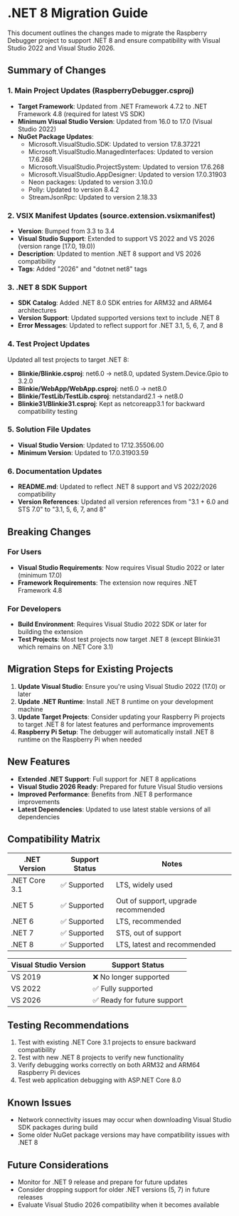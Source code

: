 # .NET 8 Migration Guide

This document outlines the changes made to migrate the Raspberry Debugger project to support .NET 8 and ensure compatibility with Visual Studio 2022 and Visual Studio 2026.

## Summary of Changes

### 1. Main Project Updates (RaspberryDebugger.csproj)

- **Target Framework**: Updated from .NET Framework 4.7.2 to .NET Framework 4.8 (required for latest VS SDK)
- **Minimum Visual Studio Version**: Updated from 16.0 to 17.0 (Visual Studio 2022)
- **NuGet Package Updates**:
  - Microsoft.VisualStudio.SDK: Updated to version 17.8.37221
  - Microsoft.VisualStudio.ManagedInterfaces: Updated to version 17.6.268
  - Microsoft.VisualStudio.ProjectSystem: Updated to version 17.6.268
  - Microsoft.VisualStudio.AppDesigner: Updated to version 17.0.31903
  - Neon packages: Updated to version 3.10.0
  - Polly: Updated to version 8.4.2
  - StreamJsonRpc: Updated to version 2.18.33

### 2. VSIX Manifest Updates (source.extension.vsixmanifest)

- **Version**: Bumped from 3.3 to 3.4
- **Visual Studio Support**: Extended to support VS 2022 and VS 2026 (version range [17.0, 19.0))
- **Description**: Updated to mention .NET 8 support and VS 2026 compatibility
- **Tags**: Added "2026" and "dotnet net8" tags

### 3. .NET 8 SDK Support

- **SDK Catalog**: Added .NET 8.0 SDK entries for ARM32 and ARM64 architectures
- **Version Support**: Updated supported versions text to include .NET 8
- **Error Messages**: Updated to reflect support for .NET 3.1, 5, 6, 7, and 8

### 4. Test Project Updates

Updated all test projects to target .NET 8:
- **Blinkie/Blinkie.csproj**: net6.0 → net8.0, updated System.Device.Gpio to 3.2.0
- **Blinkie/WebApp/WebApp.csproj**: net6.0 → net8.0
- **Blinkie/TestLib/TestLib.csproj**: netstandard2.1 → net8.0
- **Blinkie31/Blinkie31.csproj**: Kept as netcoreapp3.1 for backward compatibility testing

### 5. Solution File Updates

- **Visual Studio Version**: Updated to 17.12.35506.00
- **Minimum Version**: Updated to 17.0.31903.59

### 6. Documentation Updates

- **README.md**: Updated to reflect .NET 8 support and VS 2022/2026 compatibility
- **Version References**: Updated all version references from "3.1 + 6.0 and STS 7.0" to "3.1, 5, 6, 7, and 8"

## Breaking Changes

### For Users
- **Visual Studio Requirements**: Now requires Visual Studio 2022 or later (minimum 17.0)
- **Framework Requirements**: The extension now requires .NET Framework 4.8

### For Developers
- **Build Environment**: Requires Visual Studio 2022 SDK or later for building the extension
- **Test Projects**: Most test projects now target .NET 8 (except Blinkie31 which remains on .NET Core 3.1)

## Migration Steps for Existing Projects

1. **Update Visual Studio**: Ensure you're using Visual Studio 2022 (17.0) or later
2. **Update .NET Runtime**: Install .NET 8 runtime on your development machine
3. **Update Target Projects**: Consider updating your Raspberry Pi projects to target .NET 8 for latest features and performance improvements
4. **Raspberry Pi Setup**: The debugger will automatically install .NET 8 runtime on the Raspberry Pi when needed

## New Features

- **Extended .NET Support**: Full support for .NET 8 applications
- **Visual Studio 2026 Ready**: Prepared for future Visual Studio versions
- **Improved Performance**: Benefits from .NET 8 performance improvements
- **Latest Dependencies**: Updated to use latest stable versions of all dependencies

## Compatibility Matrix

| .NET Version | Support Status | Notes |
|--------------|----------------|-------|
| .NET Core 3.1 | ✅ Supported | LTS, widely used |
| .NET 5 | ✅ Supported | Out of support, upgrade recommended |
| .NET 6 | ✅ Supported | LTS, recommended |
| .NET 7 | ✅ Supported | STS, out of support |
| .NET 8 | ✅ Supported | LTS, latest and recommended |

| Visual Studio Version | Support Status |
|----------------------|----------------|
| VS 2019 | ❌ No longer supported |
| VS 2022 | ✅ Fully supported |
| VS 2026 | ✅ Ready for future support |

## Testing Recommendations

1. Test with existing .NET Core 3.1 projects to ensure backward compatibility
2. Test with new .NET 8 projects to verify new functionality
3. Verify debugging works correctly on both ARM32 and ARM64 Raspberry Pi devices
4. Test web application debugging with ASP.NET Core 8.0

## Known Issues

- Network connectivity issues may occur when downloading Visual Studio SDK packages during build
- Some older NuGet package versions may have compatibility issues with .NET 8

## Future Considerations

- Monitor for .NET 9 release and prepare for future updates
- Consider dropping support for older .NET versions (5, 7) in future releases
- Evaluate Visual Studio 2026 compatibility when it becomes available